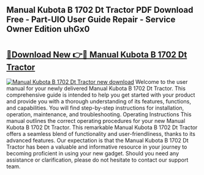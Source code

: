 ## Manual Kubota B 1702 Dt Tractor PDF Download Free - Part-UIO User Guide Repair - Service Owner Edition uhGx0

# <h2><a href="http://bc77898.oget.top/?id=Manual+Kubota+B+1702+Dt+Tractor">🔗Download New 👉🔴 Manual Kubota B 1702 Dt Tractor</a></h2>

[![Manual Kubota B 1702 Dt Tractor new download](https://i.imgur.com/5g1atiW.png)](http://bc77898.oget.top/?id=Manual+Kubota+B+1702+Dt+Tractor)
Welcome to the user manual for your newly delivered Manual Kubota B 1702 Dt Tractor. This comprehensive guide is intended to help you get started with your product and provide you with a thorough understanding of its features, functions, and capabilities. You will find step-by-step instructions for installation, operation, maintenance, and troubleshooting. Operating Instructions This manual outlines the correct operating procedures for your new Manual Kubota B 1702 Dt Tractor. This remarkable Manual Kubota B 1702 Dt Tractor offers a seamless blend of functionality and user-friendliness, thanks to its advanced features. Our expectation is that the Manual Kubota B 1702 Dt Tractor has been a valuable and informative resource in your journey to becoming proficient in using your new gadget. Should you need any assistance or clarification, please do not hesitate to contact our support team.
